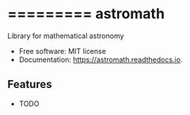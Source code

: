 =========
astromath
=========

Library for mathematical astronomy


* Free software: MIT license
* Documentation: https://astromath.readthedocs.io.


Features
--------

* TODO